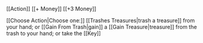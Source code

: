 [[Action]]
[[+ Money]]
[[+3 Money]]

[[Choose Action|Choose one:]] [[Trashes Treasures|trash a treasure]] from your hand; or [[Gain From Trash|gain]] a [[Gain Treasure|treasure]]  from the trash to your hand; or take the [[Key]]
